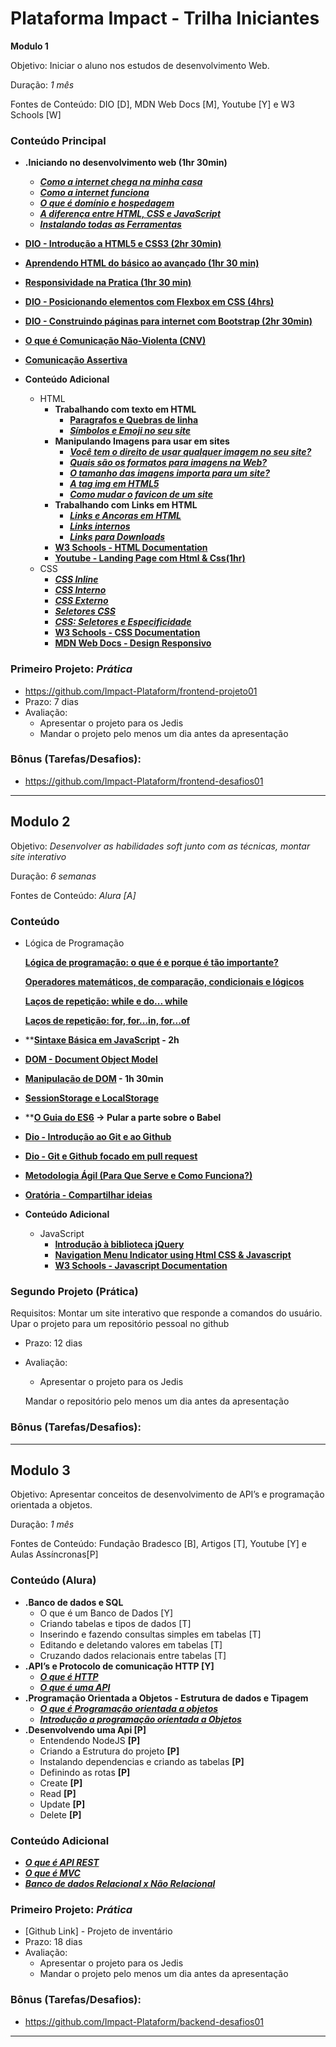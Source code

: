 # Plataforma Impact - Trilha Iniciantes

**Modulo 1**

Objetivo: Iniciar o aluno nos estudos de desenvolvimento Web.

Duração: *1 mês*

Fontes de Conteúdo: DIO [D], MDN Web Docs [M], Youtube [Y] e W3 Schools [W]

### Conteúdo Principal

- **.Iniciando no desenvolvimento web (1hr 30min)**
    - [***Como a internet chega na minha casa***](https://youtu.be/F74GKCLXUWM?t=138)
    - [***Como a internet funciona***](https://youtu.be/nlO5hySqJFA?t=116)
    - ***[O que é domínio e hospedagem](https://youtu.be/RFHSt1PCy0k?t=102)***
    - [***A diferença entre HTML, CSS e JavaScript***](https://youtu.be/B4FU3NFRTDw?t=6)
    - [***Instalando todas as Ferramentas***](https://www.youtube.com/watch?v=UForX7ehChM)
- **[DIO - Introdução a HTML5 e CSS3 (2hr 30min)](https://web.dio.me/course/introducao-criacao-de-websites-com-html5-e-css3/learning/462f831d-5fdf-485e-bf07-1d391eb94ac8/?back=/browse)**
- **[Aprendendo HTML do básico ao avançado (1hr 30 min)](https://youtu.be/MOhY97_47_s?t=143)**
- **[Responsividade na Pratica (1hr 30 min)](https://www.youtube.com/watch?v=H91DhKPjhPk)**
- [**DIO - Posicionando elementos com Flexbox em CSS (4hrs)**](https://web.dio.me/course/posicionando-elementos-com-flexbox-em-css/learning/46f1e8c7-ef6e-458e-ad4e-369fc65faba7/?back=/browse)

- **[DIO - Construindo páginas para internet com Bootstrap (2hr 30min)](https://web.dio.me/course/crie-paginas-responsivas-na-web-utilizando-um-poderoso-framework/learning/d5695916-44d4-4d47-9db4-0bc829264835/?back=/browse)**
- ****[O que é Comunicação Não-Violenta (CNV)](https://www.napratica.org.br/comunicacao-nao-violenta/)****
- [**Comunicação Assertiva**](https://conteudo.movidesk.com/o-que-e-comunicacao-assertiva/)
- **Conteúdo Adicional**
    - HTML
        - **Trabalhando com texto em HTML**
            - [**Paragrafos e Quebras de linha**](https://youtu.be/f6NTJdtEFOc?t=117)
            - [***Símbolos e Emoji no seu site***](https://youtu.be/nhMdFe3WwYc?t=126)
        - **Manipulando Imagens para usar em sites**
            - ***[Você tem o direito de usar qualquer imagem no seu site?](https://youtu.be/bDULqeGEvAw?t=156)***
            - [***Quais são os formatos para imagens na Web?***](https://youtu.be/xg-vHgLF0mI?t=145)
            - [***O tamanho das imagens importa para um site?***](https://youtu.be/8rkuukKA8a4?t=128)
            - [***A tag img em HTML5***](https://youtu.be/CwOmEetWMnU?t=152)
            - [***Como mudar o favicon de um site***](https://youtu.be/1ZeettFfxys?t=168)
        - **Trabalhando com Links em HTML**
            - [***Links e Ancoras em HTML***](https://www.youtube.com/watch?v=LeOVXQDsAIY)
            - [***Links internos***](https://youtu.be/LeLnlT-ZKw8?t=119)
            - [***Links para Downloads***](https://youtu.be/Jszz7M676y8?t=135)
        - [**W3 Schools - HTML Documentation**](https://w3schools.com/html/default.asp)
        - **[Youtube - Landing Page com Html & Css(1hr)](https://www.youtube.com/watch?v=llF6vD-RljE)**
    - CSS
        - [***CSS Inline***](https://youtu.be/byqhpuVpvEI?t=165)
        - [***CSS Interno***](https://youtu.be/fzyab4P2pn8?t=136)
        - [***CSS Externo***](https://youtu.be/-i1JVMspDJQ?t=132)
        - [***Seletores CSS***](https://www.youtube.com/watch?v=ahYHSBue7wE)
        - [***CSS: Seletores e Especificidade***](https://www.youtube.com/watch?v=dPL23aVRIlc)
        - **[W3 Schools - CSS Documentation](https://www.w3schools.com/css/)**
        - [**MDN Web Docs - Design Responsivo**](https://developer.mozilla.org/pt-BR/docs/Learn/CSS/CSS_layout/Responsive_Design)

### **Primeiro Projeto: *Prática***

- https://github.com/Impact-Plataform/frontend-projeto01
- Prazo: 7 dias
- Avaliação:
    - Apresentar o projeto para os Jedis
    - Mandar o projeto pelo menos um dia antes da apresentação

### Bônus (Tarefas/Desafios):

- https://github.com/Impact-Plataform/frontend-desafios01

_______________________________________________________________________

## **Modulo 2**

Objetivo: *Desenvolver as habilidades soft junto com as técnicas, montar site interativo*

Duração: *6 semanas*

Fontes de Conteúdo: *Alura [A]*

### Conteúdo

- Lógica de Programação
    
    **[Lógica de programação: o que é e porque é tão importante?](https://www.alura.com.br/artigos/algoritmos-e-logica-de-programacao?gclid=Cj0KCQjw06OTBhC_ARIsAAU1yOW4CKbbU-ZNXEucgf--U0Cf-HLBkFB2XBZPsPJ0t0Y9rkaTNLLybzcaAo4VEALw_wcB)**
    
    [**Operadores matemáticos, de comparação, condicionais e lógicos**](https://woliveiras.com.br/posts/operadores-matem%C3%A1ticos-de-compara%C3%A7%C3%A3o-condicionais-e-l%C3%B3gicos/)
    
    **[Laços de repetição: while e do... while](https://woliveiras.com.br/posts/la%C3%A7os-de-repeti%C3%A7%C3%A3o-while-e-do-while/)**
    
    **[Laços de repetição: for, for...in, for...of](https://woliveiras.com.br/posts/la%C3%A7os-de-repeti%C3%A7%C3%A3o-for-for-in-for-of/)**
    
- ****[Sintaxe Básica em JavaScript](https://web.dio.me/course/sintaxe-basica-em-javascript/learning/780c7e66-bc21-401f-b3ea-c844898b3614?back=/browse) - 2h**
- ****[DOM - Document Object Model](http://devfuria.com.br/javascript/dom/)****
- **[Manipulação de DOM](https://www.youtube.com/watch?v=UftSB4DaRU4) - 1h 30min**
- **[SessionStorage e LocalStorage](https://www.treinaweb.com.br/blog/quando-usar-sessionstorage-e-localstorage)**
- ****[O Guia do ES6](https://medium.com/@matheusml/o-guia-do-es6-tudo-que-voc%C3%AA-precisa-saber-8c287876325f) → Pular a parte sobre o Babel**

- [**Dio - Introdução ao Git e ao Github**](https://web.dio.me/course/introducao-ao-git-e-ao-github/learning/75b9fe49-6ed4-4480-83a7-7e37fc356aa9/?back=/browse)
- **[Dio - Git e Github focado em pull request](https://web.dio.me/course/git-e-github-focado-em-pullrequest/learning/7ee9e586-a200-41de-a075-fd6a7b4b5a1e/?back=/browse)**

- **[Metodologia Ágil (Para Que Serve e Como Funciona?)](https://www.youtube.com/watch?v=5ByWvpW2zw0&ab_channel=BlogAbriMinhaEmpresa)**
- **[Oratória - Compartilhar ideias](http://www.liceudeoratoria.com.br/o-orador-e-o-compartilhamento-de-si-mesmo/)**

- **Conteúdo Adicional**
    - JavaScript
        - ****[Introdução à biblioteca jQuery](https://web.dio.me/course/jquery-essencial/learning/3b07becd-4b8c-4538-ae36-532dc6b27866/?back=/browse)****
        - [**Navigation Menu Indicator using Html CSS & Javascript**](https://www.youtube.com/watch?v=ArTVfdHOB-M)
        - **[W3 Schools - Javascript Documentation](https://www.w3schools.com/js/)**

### Segundo Projeto (Prática)

Requisitos: Montar um site interativo que responde a comandos do usuário. Upar o projeto para um repositório pessoal no github

- Prazo: 12 dias
- Avaliação:
    - Apresentar o projeto para os Jedis
    
    Mandar o repositório pelo menos um dia antes da apresentação
    

### **Bônus (Tarefas/Desafios):**

_______________________________________________________________________

## **Modulo 3**

Objetivo: Apresentar conceitos de desenvolvimento de API’s e programação orientada a objetos.

Duração: *1 mês*

Fontes de Conteúdo: Fundação Bradesco [B], Artigos [T], Youtube [Y] e Aulas Assíncronas[P]

### Conteúdo (Alura)

- **.Banco de dados e SQL**
    - O que é um Banco de Dados [Y]
    - Criando tabelas e tipos de dados [T]
    - Inserindo e fazendo consultas simples em tabelas [T]
    - Editando e deletando valores em tabelas [T]
    - Cruzando dados relacionais entre tabelas [T]
- **.API’s e Protocolo de comunicação HTTP [Y]**
    - [***O que é HTTP***](https://www.youtube.com/watch?v=hwttZtWkXTk)
    - [***O que é uma API***](https://www.youtube.com/watch?v=vGuqKIRWosk)
- **.Programação Orientada a Objetos - Estrutura de dados e Tipagem**
    - [***O que é Programação orientada a objetos***](https://www.youtube.com/watch?v=QY0Kdg83orY)
    - [***Introdução a programação orientada a Objetos***](https://www.ev.org.br/cursos/introducao-a-programacao-orientada-a-objetos-poo)
- **.Desenvolvendo uma Api [P]**
    - Entendendo NodeJS **[P]**
    - Criando a Estrutura do projeto **[P]**
    - Instalando dependencias e criando as tabelas **[P]**
    - Definindo as rotas **[P]**
    - Create **[P]**
    - Read **[P]**
    - Update **[P]**
    - Delete **[P]**

### Conteúdo Adicional

- [***O que é API REST***](https://www.redhat.com/pt-br/topics/api/what-is-a-rest-api)
- [***O que é MVC***](https://www.lewagon.com/pt-BR/blog/o-que-e-padrao-mvc#:~:text=O%20MVC%20%C3%A9%20uma%20sigla,sejam%20mais%20r%C3%A1pidas%20e%20din%C3%A2micas.)
- [***Banco de dados Relacional x Não Relacional***](https://blog.debugeverything.com/pt/diferenca-base-de-dados-relacional-e-nao-relacional/)

### **Primeiro Projeto: *Prática***

- [Github Link] - Projeto de inventário
- Prazo: 18 dias
- Avaliação:
    - Apresentar o projeto para os Jedis
    - Mandar o projeto pelo menos um dia antes da apresentação

### Bônus (Tarefas/Desafios):

- https://github.com/Impact-Plataform/backend-desafios01

_______________________________________________________________________
